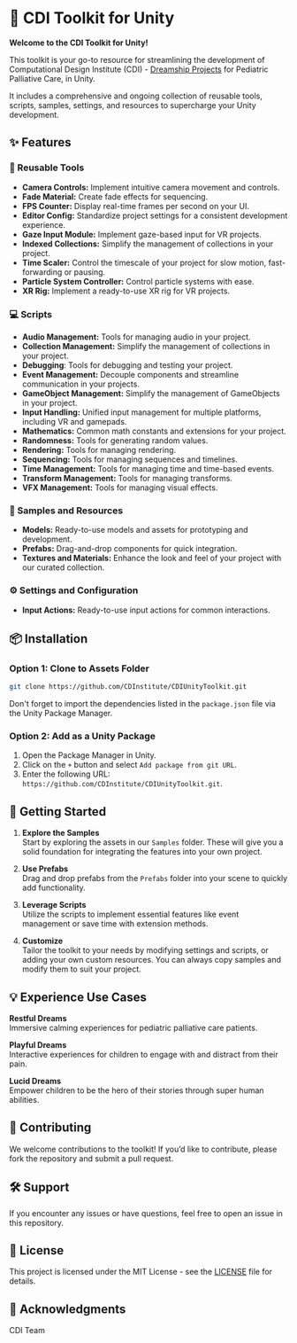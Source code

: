 # 🚀 CDI Toolkit for Unity
**Welcome to the CDI Toolkit for Unity!**  

This toolkit is your go-to resource for streamlining the development of Computational Design Institute (CDI) -
[Dreamship Projects](https://www.dreamship.live/) for Pediatric Palliative Care, in Unity.

It includes a comprehensive and ongoing collection of reusable tools, scripts, samples, settings, and resources to
supercharge your Unity development.

## ✨ Features

### 🔧 Reusable Tools
- **Camera Controls:** Implement intuitive camera movement and controls.
- **Fade Material:** Create fade effects for sequencing.
- **FPS Counter:** Display real-time frames per second on your UI.
- **Editor Config:** Standardize project settings for a consistent development experience.
- **Gaze Input Module:** Implement gaze-based input for VR projects.
- **Indexed Collections:** Simplify the management of collections in your project.
- **Time Scaler:** Control the timescale of your project for slow motion, fast-forwarding or pausing.
- **Particle System Controller:** Control particle systems with ease.
- **XR Rig:** Implement a ready-to-use XR rig for VR projects.

### 💻 Scripts
- **Audio Management:** Tools for managing audio in your project.
- **Collection Management:** Simplify the management of collections in your project.
- **Debugging**: Tools for debugging and testing your project.
- **Event Management:** Decouple components and streamline communication in your projects.
- **GameObject Management:** Simplify the management of GameObjects in your project.
- **Input Handling:** Unified input management for multiple platforms, including VR and gamepads.
- **Mathematics:** Common math constants and extensions for your project.
- **Randomness:** Tools for generating random values.
- **Rendering:** Tools for managing rendering.
- **Sequencing:** Tools for managing sequences and timelines.
- **Time Management:** Tools for managing time and time-based events.
- **Transform Management:** Tools for managing transforms.
- **VFX Management:** Tools for managing visual effects.

### 🎨 Samples and Resources
- **Models:** Ready-to-use models and assets for prototyping and development.
- **Prefabs:** Drag-and-drop components for quick integration.
- **Textures and Materials:** Enhance the look and feel of your project with our curated collection.

### ⚙️ Settings and Configuration
- **Input Actions:** Ready-to-use input actions for common interactions.

## 📦 Installation
### Option 1: Clone to Assets Folder
```bash
git clone https://github.com/CDInstitute/CDIUnityToolkit.git
```
Don't forget to import the dependencies listed in the `package.json` file via the Unity Package Manager.

### Option 2: Add as a Unity Package
1. Open the Package Manager in Unity.
2. Click on the `+` button and select `Add package from git URL`.
3. Enter the following URL:
`https://github.com/CDInstitute/CDIUnityToolkit.git`.

## 🚀 Getting Started
1. **Explore the Samples**  
Start by exploring the assets in our `Samples` folder. These will give you a solid foundation for integrating the
features into your own project.


2. **Use Prefabs**  
   Drag and drop prefabs from the `Prefabs` folder into your scene to quickly add functionality.


3. **Leverage Scripts**  
Utilize the scripts to implement essential features like event management or save time with extension methods.


4. **Customize**  
Tailor the toolkit to your needs by modifying settings and scripts, or adding your own custom resources.
You can always copy samples and modify them to suit your project.

## 💡 Experience Use Cases
**Restful Dreams**<br>
Immersive calming experiences for pediatric palliative care patients.<br>

**Playful Dreams**<br>
Interactive experiences for children to engage with and distract from their pain.<br>

**Lucid Dreams**<br>
Empower children to be the hero of their stories through super human abilities.

## 🤝 Contributing
We welcome contributions to the toolkit! If you’d like to contribute, please fork the repository and submit a pull request.

## 🛠️ Support
If you encounter any issues or have questions, feel free to open an issue in this repository.

## 📄 License
This project is licensed under the MIT License - see the [LICENSE](LICENSE.md) file for details.

## 🌟 Acknowledgments
CDI Team